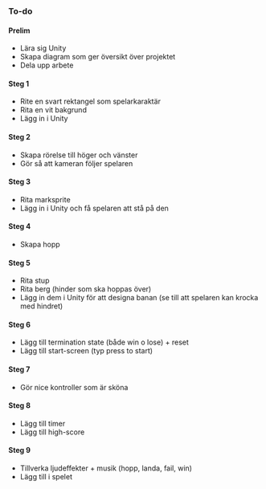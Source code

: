 ### To-do

#### Prelim
- Lära sig Unity
- Skapa diagram som ger översikt över projektet
- Dela upp arbete

#### Steg 1
- Rite en svart rektangel som spelarkaraktär
- Rita en vit bakgrund
- Lägg in i Unity

#### Steg 2
- Skapa rörelse till höger och vänster
- Gör så att kameran följer spelaren

#### Steg 3
- Rita marksprite
- Lägg in i Unity och få spelaren att stå på den

#### Steg 4
- Skapa hopp

#### Steg 5
- Rita stup
- Rita berg (hinder som ska hoppas över)
- Lägg in dem i Unity för att designa banan (se till att spelaren kan krocka med hindret)

#### Steg 6
- Lägg till termination state (både win o lose) + reset
- Lägg till start-screen (typ press to start)

#### Steg 7
- Gör nice kontroller som är sköna

#### Steg 8
- Lägg till timer
- Lägg till high-score

#### Steg 9
- Tillverka ljudeffekter + musik (hopp, landa, fail, win)
- Lägg till i spelet

